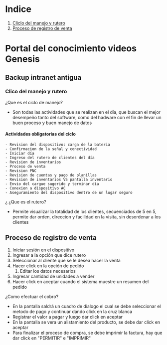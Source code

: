 # Indice
1. [Cliclo del manejo y rutero](#clico-del-manejo-y-rutero)
2. [Proceso de registro de venta](#proceso-de-registro-de-venta)


# Portal del conocimiento videos Genesis
## Backup intranet antigua

### Clico del manejo y rutero 
¿Que es el ciclo de manejo?
- Son todas las actividades que se realizan en el día, que buscan el mejor desempeño tanto del software, como del hadware con el fin de llevar un buen proceso y buen manejo de datos

#### Actividades obligatorias del ciclo 
    - Revision del dispositivo: carga de la bateria
    - Confirmacion de la señal y conectividad
    - Iniciar día
    - Ingreso del rutero de clientes del día
    - Revision de inventarios
    - Proceso de venta
    - Revision PNC
    - Revision de cuentas y pago de planillas
    - Revision de inventarios VS pantalla inventario
    - Envio del cargue sugerido y terminar día
    - Conexion a dispositivo AC
    - Aseguramiento del dispositivo dentro de un lugar seguro
¿
¿Que es el rutero?
- Permite visualizar la totalidad de los clientes, secuenciados de 5 en 5, permite dar orden, direccion y facilidad en la visita, sin desordenar a los clientes

## Proceso de registro de venta
  1. Iniciar sesión en el dispositivo
  2. Ingresar a la opción que dice rutero
  3. Seleccionar al cliente que se le desea hacer la venta
  4. Hacer click en la opción de pedido
     1. Editar los datos necesarios
  5. Ingresar cantidad de unidades a vender
  6. Hacer click en aceptar cuando el sistema muestre un resumen del pedido

¿Como efectuar el cobro?
- En la pantalla saldrá un cuadro de dialogo el cual se debe seleccionar el metodo de pago y continuar dando click en la cruz blanca
- Registrar el valor a pagar y luego dar click en aceptar
- En la pantalla se vera un alistamiento del producto, se debe dar click en aceptar
- Para finalizar el proceso de compra, se debe imprimir la factura, hay que dar click en "PERMITIR" e "IMPRIMIR"